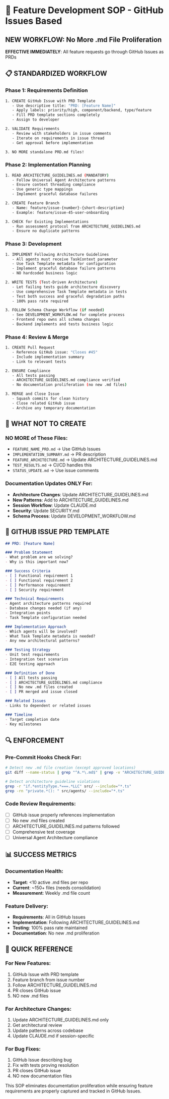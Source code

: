 # 🎯 Feature Development SOP - GitHub Issues Based

## NEW WORKFLOW: No More .md File Proliferation

**EFFECTIVE IMMEDIATELY**: All feature requests go through GitHub Issues as PRDs

## 📋 STANDARDIZED WORKFLOW

### Phase 1: Requirements Definition
```bash
1. CREATE GitHub Issue with PRD Template
   - Use descriptive title: "PRD: [Feature Name]"
   - Apply labels: priority/high, component/backend, type/feature
   - Fill PRD template sections completely
   - Assign to developer

2. VALIDATE Requirements
   - Review with stakeholders in issue comments  
   - Iterate on requirements in issue thread
   - Get approval before implementation

3. NO MORE standalone PRD.md files!
```

### Phase 2: Implementation Planning  
```bash
1. READ ARCHITECTURE_GUIDELINES.md (MANDATORY)
   - Follow Universal Agent Architecture patterns
   - Ensure context threading compliance
   - Use generic type mappings
   - Implement graceful database failures

2. CREATE Feature Branch
   - Name: feature/issue-{number}-{short-description}
   - Example: feature/issue-45-user-onboarding

3. CHECK for Existing Implementations
   - Run assessment protocol from ARCHITECTURE_GUIDELINES.md
   - Ensure no duplicate patterns
```

### Phase 3: Development
```bash
1. IMPLEMENT Following Architecture Guidelines
   - All agents must receive TaskContext parameter
   - Use Task Template metadata for configuration  
   - Implement graceful database failure patterns
   - NO hardcoded business logic

2. WRITE TESTS (Test-Driven Architecture)
   - Let failing tests guide architecture discovery
   - Use comprehensive Task Template metadata in tests
   - Test both success and graceful degradation paths
   - 100% pass rate required

3. FOLLOW Schema Change Workflow (if needed)
   - See DEVELOPMENT_WORKFLOW.md for complete process
   - Frontend repo owns all schema changes
   - Backend implements and tests business logic
```

### Phase 4: Review & Merge
```bash
1. CREATE Pull Request
   - Reference GitHub issue: "Closes #45"
   - Include implementation summary
   - Link to relevant tests

2. ENSURE Compliance
   - All tests passing
   - ARCHITECTURE_GUIDELINES.md compliance verified
   - No documentation proliferation (no new .md files)

3. MERGE and Close Issue
   - Squash commits for clean history
   - Close related GitHub issue
   - Archive any temporary documentation
```

## 🚫 WHAT NOT TO CREATE

### NO MORE of These Files:
- `FEATURE_NAME_PRD.md` → Use GitHub Issues
- `IMPLEMENTATION_SUMMARY.md` → PR description  
- `FEATURE_ARCHITECTURE.md` → Update ARCHITECTURE_GUIDELINES.md
- `TEST_RESULTS.md` → CI/CD handles this
- `STATUS_UPDATE.md` → Use issue comments

### Documentation Updates ONLY For:
- **Architecture Changes**: Update ARCHITECTURE_GUIDELINES.md
- **New Patterns**: Add to ARCHITECTURE_GUIDELINES.md
- **Session Workflow**: Update CLAUDE.md  
- **Security**: Update SECURITY.md
- **Schema Process**: Update DEVELOPMENT_WORKFLOW.md

## 📝 GITHUB ISSUE PRD TEMPLATE

```markdown
## PRD: [Feature Name]

### Problem Statement
- What problem are we solving?
- Why is this important now?

### Success Criteria  
- [ ] Functional requirement 1
- [ ] Functional requirement 2  
- [ ] Performance requirement
- [ ] Security requirement

### Technical Requirements
- Agent architecture patterns required
- Database changes needed (if any)
- Integration points
- Task Template configuration needed

### Implementation Approach
- Which agents will be involved?
- What Task Template metadata is needed?
- Any new architectural patterns?

### Testing Strategy
- Unit test requirements
- Integration test scenarios
- E2E testing approach

### Definition of Done
- [ ] All tests passing
- [ ] ARCHITECTURE_GUIDELINES.md compliance
- [ ] No new .md files created
- [ ] PR merged and issue closed

### Related Issues
- Links to dependent or related issues

### Timeline
- Target completion date
- Key milestones
```

## 🔍 ENFORCEMENT

### Pre-Commit Hooks Check For:
```bash
# Detect new .md file creation (except approved locations)
git diff --name-status | grep "^A.*\.md$" | grep -v "ARCHITECTURE_GUIDELINES\|CLAUDE\|README\|SECURITY"

# Detect architecture guideline violations
grep -r "if.*entityType.*===.*LLC" src/ --include="*.ts"
grep -rn "private.*(): " src/agents/ --include="*.ts"
```

### Code Review Requirements:
- [ ] GitHub issue properly references implementation
- [ ] No new .md files created
- [ ] ARCHITECTURE_GUIDELINES.md patterns followed
- [ ] Comprehensive test coverage
- [ ] Universal Agent Architecture compliance

## 📊 SUCCESS METRICS

### Documentation Health:
- **Target**: <10 active .md files per repo
- **Current**: ~150+ files (needs consolidation)
- **Measurement**: Weekly .md file count

### Feature Delivery:
- **Requirements**: All in GitHub Issues
- **Implementation**: Following ARCHITECTURE_GUIDELINES.md
- **Testing**: 100% pass rate maintained
- **Documentation**: No new .md proliferation

## 🎯 QUICK REFERENCE

### For New Features:
1. GitHub Issue with PRD template
2. Feature branch from issue number  
3. Follow ARCHITECTURE_GUIDELINES.md
4. PR closes GitHub issue
5. NO new .md files

### For Architecture Changes:
1. Update ARCHITECTURE_GUIDELINES.md only
2. Get architectural review
3. Update patterns across codebase
4. Update CLAUDE.md if session-specific

### For Bug Fixes:
1. GitHub Issue describing bug
2. Fix with tests proving resolution
3. PR closes GitHub issue
4. NO new documentation files

This SOP eliminates documentation proliferation while ensuring feature requirements are properly captured and tracked in GitHub Issues.